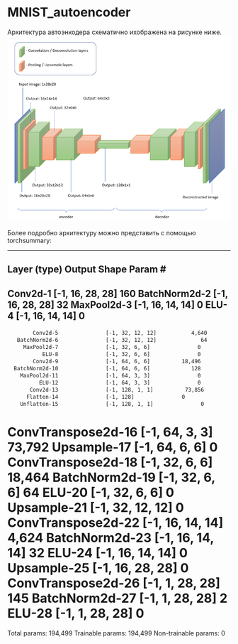 # MNIST_autoencoder
Архитектура автоэнкодера схематично ихображена на рисунке ниже. 
<img src='https://github.com/JosephFrancisTribbiani/MNIST_autoencoder/blob/main/images/architecture.png'></img>

Более подробно архитектуру можно представить с помощью torchsummary:

----------------------------------------------------------------
Layer (type)    Output Shape    Param #
----------------------------------------------------------------
Conv2d-1        [-1, 16, 28, 28]        160
BatchNorm2d-2   [-1, 16, 28, 28]        32
MaxPool2d-3     [-1, 16, 14, 14]        0
ELU-4   [-1, 16, 14, 14]        0
----------------------------------------------------------------
            Conv2d-5               [-1, 32, 12, 12]           4,640
       BatchNorm2d-6               [-1, 32, 12, 12]              64
         MaxPool2d-7               [-1, 32, 6, 6]               0
               ELU-8               [-1, 32, 6, 6]               0
            Conv2d-9               [-1, 64, 6, 6]          18,496
      BatchNorm2d-10               [-1, 64, 6, 6]             128
        MaxPool2d-11               [-1, 64, 3, 3]               0
              ELU-12               [-1, 64, 3, 3]               0
           Conv2d-13               [-1, 128, 1, 1]          73,856
          Flatten-14               [-1, 128]               0
        Unflatten-15               [-1, 128, 1, 1]               0
  ConvTranspose2d-16               [-1, 64, 3, 3]          73,792
         Upsample-17               [-1, 64, 6, 6]               0
  ConvTranspose2d-18               [-1, 32, 6, 6]          18,464
      BatchNorm2d-19               [-1, 32, 6, 6]              64
              ELU-20               [-1, 32, 6, 6]               0
         Upsample-21               [-1, 32, 12, 12]               0
  ConvTranspose2d-22               [-1, 16, 14, 14]           4,624
      BatchNorm2d-23               [-1, 16, 14, 14]              32
              ELU-24               [-1, 16, 14, 14]               0
         Upsample-25               [-1, 16, 28, 28]               0
  ConvTranspose2d-26               [-1, 1, 28, 28]             145
      BatchNorm2d-27               [-1, 1, 28, 28]               2
              ELU-28               [-1, 1, 28, 28]               0
================================================================
Total params: 194,499
Trainable params: 194,499
Non-trainable params: 0
